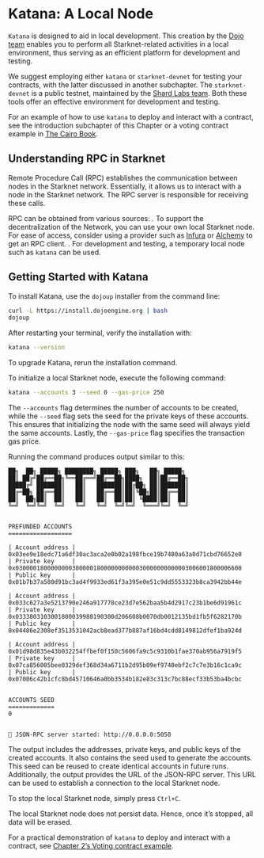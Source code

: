 # Katana: A Local Node

`Katana` is designed to aid in local development.
This creation by the [Dojo
team](https://github.com/dojoengine/dojo/blob/main/crates/katana/README.md)
enables you to perform all Starknet-related activities in a local
environment, thus serving as an efficient platform for development and
testing.

We suggest employing either `katana` or `starknet-devnet` for testing
your contracts, with the latter discussed in another
subchapter. The `starknet-devnet` is a public testnet, maintained by the
[Shard Labs team](https://github.com/0xSpaceShard/starknet-devnet-rs). Both
these tools offer an effective environment for development and testing.

For an example of how to use `katana` to deploy and interact with a
contract, see the introduction subchapter of this Chapter or a voting contract example in [The Cairo Book](https://book.cairo-lang.org/ch99-01-04-01-voting-contract.html).

## Understanding RPC in Starknet

Remote Procedure Call (RPC) establishes the communication between nodes
in the Starknet network. Essentially, it allows us to interact with a
node in the Starknet network. The RPC server is responsible for
receiving these calls.

RPC can be obtained from various sources: . To support the
decentralization of the Network, you can use your own local Starknet
node. For ease of access, consider using a provider such as
[Infura](https://docs.infura.io/networks/starknet/how-to) or
[Alchemy](https://www.alchemy.com/starknet) to get an RPC client. . For
development and testing, a temporary local node such as `katana` can be
used.

## Getting Started with Katana

To install Katana, use the `dojoup` installer from the command line:

```bash
curl -L https://install.dojoengine.org | bash
dojoup
```

After restarting your terminal, verify the installation with:

```bash
katana --version
```

To upgrade Katana, rerun the installation command.

To initialize a local Starknet node, execute the following command:

```bash
katana --accounts 3 --seed 0 --gas-price 250
```

The `--accounts` flag determines the number of accounts to be created,
while the `--seed` flag sets the seed for the private keys of these
accounts. This ensures that initializing the node with the same seed
will always yield the same accounts. Lastly, the `--gas-price` flag
specifies the transaction gas price.

Running the command produces output similar to this:

    ██╗  ██╗ █████╗ ████████╗ █████╗ ███╗   ██╗ █████╗
    ██║ ██╔╝██╔══██╗╚══██╔══╝██╔══██╗████╗  ██║██╔══██╗
    █████╔╝ ███████║   ██║   ███████║██╔██╗ ██║███████║
    ██╔═██╗ ██╔══██║   ██║   ██╔══██║██║╚██╗██║██╔══██║
    ██║  ██╗██║  ██║   ██║   ██║  ██║██║ ╚████║██║  ██║
    ╚═╝  ╚═╝╚═╝  ╚═╝   ╚═╝   ╚═╝  ╚═╝╚═╝  ╚═══╝╚═╝  ╚═╝


    PREFUNDED ACCOUNTS
    ==================

    | Account address |  0x03ee9e18edc71a6df30ac3aca2e0b02a198fbce19b7480a63a0d71cbd76652e0
    | Private key     |  0x0300001800000000300000180000000000030000000000003006001800006600
    | Public key      |  0x01b7b37a580d91bc3ad4f9933ed61f3a395e0e51c9dd5553323b8ca3942bb44e

    | Account address |  0x033c627a3e5213790e246a917770ce23d7e562baa5b4d2917c23b1be6d91961c
    | Private key     |  0x0333803103001800039980190300d206608b0070db0012135bd1fb5f6282170b
    | Public key      |  0x04486e2308ef3513531042acb8ead377b887af16bd4cdd8149812dfef1ba924d

    | Account address |  0x01d98d835e43b032254ffbef0f150c5606fa9c5c9310b1fae370ab956a7919f5
    | Private key     |  0x07ca856005bee0329def368d34a6711b2d95b09ef9740ebf2c7c7e3b16c1ca9c
    | Public key      |  0x07006c42b1cfc8bd45710646a0bb3534b182e83c313c7bc88ecf33b53ba4bcbc


    ACCOUNTS SEED
    =============
    0


    🚀 JSON-RPC server started: http://0.0.0.0:5050

The output includes the addresses, private keys, and public keys of the
created accounts. It also contains the seed used to generate the
accounts. This seed can be reused to create identical accounts in future
runs. Additionally, the output provides the URL of the JSON-RPC server.
This URL can be used to establish a connection to the local Starknet
node.

To stop the local Starknet node, simply press `Ctrl+C`.

The local Starknet node does not persist data. Hence, once it’s stopped,
all data will be erased.

For a practical demonstration of `katana` to deploy and interact with a
contract, see [Chapter 2’s Voting contract
example](https://book.starknet.io/chapter_2/deploy_call_invoke.html).
